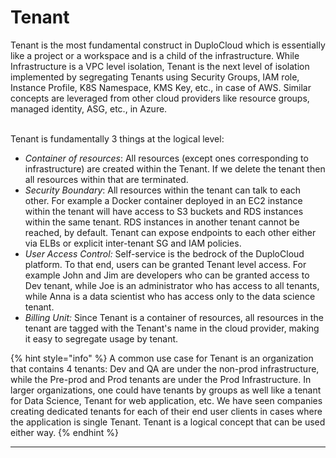 # Tenant

Tenant is the most fundamental construct in DuploCloud which is essentially like a project or a workspace and is a child of the infrastructure. While Infrastructure is a VPC level isolation, Tenant is the next level of isolation implemented by segregating Tenants using Security Groups, IAM role, Instance Profile, K8S Namespace, KMS Key, etc., in case of AWS. Similar concepts are leveraged from other cloud providers like resource groups, managed identity, ASG, etc., in Azure.

\
Tenant is fundamentally 3 things at the logical level:

* _Container of resources_: All resources (except ones corresponding to infrastructure) are created within the Tenant. If we delete the tenant then all resources within that are terminated.
* _Security Boundary_: All resources within the tenant can talk to each other. For example a Docker container deployed in an EC2 instance within the tenant will have access to S3 buckets and RDS instances within the same tenant. RDS instances in another tenant cannot be reached, by default. Tenant can expose endpoints to each other either via ELBs or explicit inter-tenant SG and IAM policies.
* _User Access Control:_ Self-service is the bedrock of the DuploCloud platform. To that end, users can be granted Tenant level access. For example John and Jim are developers who can be granted access to Dev tenant, while Joe is an administrator who has access to all tenants, while Anna is a data scientist who has access only to the data science tenant. &#x20;
* _Billing Unit:_ Since Tenant is a container of resources, all resources in the tenant are tagged with the Tenant's name in the cloud provider, making it easy to segregate usage by tenant.

{% hint style="info" %}
A common use case for Tenant is an organization that contains 4 tenants: Dev and QA are under the non-prod infrastructure, while the Pre-prod and Prod tenants are under the Prod Infrastructure. In larger organizations, one could have tenants by groups as well like a tenant for Data Science, Tenant for web application, etc. We have seen companies creating dedicated tenants for each of their end user clients in cases where the application is single Tenant. Tenant is a logical concept that can be used either way.
{% endhint %}

****
